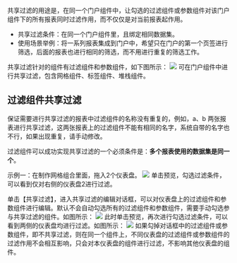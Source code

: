 共享过滤的用途是，在同一个门户组件中，让勾选的过滤组件或参数组件对该门户组件下的所有报表同时过滤作用，而不仅仅是对当前报表起作用。
- 共享过滤条件：在同一个门户组件里，且绑定相同数据集。
- 使用场景举例：将一系列报表集成到门户中，希望只在门户的第一个页签进行筛选，后面的报表也进行相同的筛选，而不用进行重复的筛选工作。

共享过滤针对的组件有过滤组件和参数组件，如下图所示：
![](https://main.qcloudimg.com/raw/03fc117d216297874d560800e235cb39.png)
可在门户组件中进行共享过滤，包含网格组件、标签组件、堆栈组件。

## 过滤组件共享过滤
保证需要进行共享过滤的报表中过滤组件的名称没有重复的，例如，a、b 两张报表进行共享过滤，这两张报表上的过滤组件不能有相同的名字，系统自带的名字也不行，如果出现重复，请手动修改。

过滤组件可以成功实现共享过滤的一个必须条件是：**多个报表使用的数据集是同一个**。

示例一：在制作网格组合里面，拖入2个仪表盘。
![](https://main.qcloudimg.com/raw/1429ccab2baa94c3fb7f20b0fecc9750.png)
单击预览，勾选过滤条件，可以看到仅对右侧的仪表盘2进行过滤。

单击【共享过滤】，进入共享过滤的编辑对话框，可以对仪表盘上的过滤组件和参数组件进行编辑。默认不会自动勾选所有的过滤组件和参数组件，需要手动勾选参与共享过滤的组件。如图所示：
![](https://main.qcloudimg.com/raw/b539b293e2c032df4b083adbb7df7509.png)
此时单击预览，再次进行勾选过滤条件，可以看到两侧的仪表盘均进行过滤。如图所示：
![](https://main.qcloudimg.com/raw/4fe2f5aafefab13775c92268ed08ade5.png)
如果勾掉对话框中的过滤组件或参数组件，即不共享过滤，则在同一个组件上，不同仪表盘的过滤组件或参数组件的过滤作用不会相互影响，只会对本仪表盘的组件进行过滤，不影响其他仪表盘的组件。

